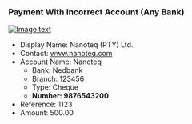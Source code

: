 ### Payment With Incorrect Account (Any Bank)

[![Image text]({{site.baseurl}}/assets/img/payment_account_error.png)](https://preprod.nanoteq.com/any/qrinfo?qrstring=TlEyMQpOYW5vdGVxIChQVFkpIEx0ZC4Kd3d3Lm5hbm90ZXEuY29tCk5hbm90ZXEKTmVkYmFuawoxMjM0NTYKQ2hlcXVlCjk4NzY1NDMyMDAKMEJDREZHOQoxCjExMjMKNTAwLjAwCnd3dy5ncmVlbmJhbmsuY29tCnNzSnE4cTcrRjVKbXJrZVMyVGVVUGV2c2loazBRbWQ2SktaTnIzbnlLZ1FEQmRYQWI0b3ZKTnhhdTVtZVRWbGR2VjRDenIzQWx2eEN4bms3cjM5aEt1WT0=)

- Display Name: Nanoteq (PTY) Ltd.
- Contact: www.nanoteq.com
- Account Name: Nanoteq
  - Bank: Nedbank
  - Branch: 123456
  - Type: Cheque
  - **Number: 9876543200**
- Reference: 1123
- Amount: 500.00
